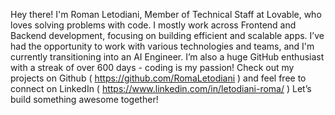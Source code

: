 Hey there! I'm Roman Letodiani, Member of Technical Staff at Lovable, who loves solving problems with code. I mostly work across Frontend and Backend development, focusing on building efficient and scalable apps. I’ve had the opportunity to work with various technologies and teams, and I'm currently transitioning into an AI Engineer. I’m also a huge GitHub enthusiast with a streak of over 600 days - coding is my passion! Check out my projects on Github ( https://github.com/RomaLetodiani ) and feel free to connect on LinkedIn ( https://www.linkedin.com/in/letodiani-roma/ ) 
Let’s build something awesome together!
